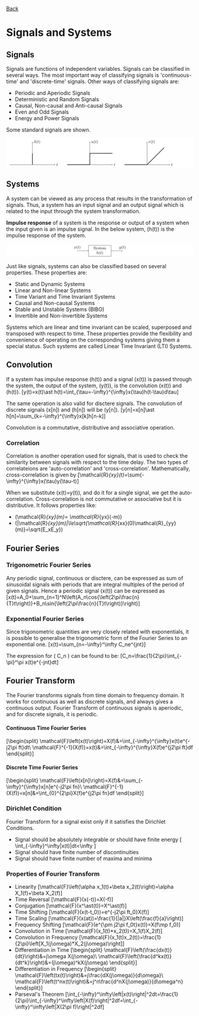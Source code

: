 [Back](../../contents.md)
# Signals and Systems

## Signals
Signals are functions of independent variables. Signals can be classified in several ways. The most important way of classifying signals is 'continuous-time' and 'discrete-time' signals. Other ways of classifying signals are:
- Periodic and Aperiodic Signals
- Deterministic and Random Signals
- Causal, Non-causal and Anti-causal Signals
- Even and Odd Signals
- Energy and Power Signals

Some standard signals are shown.

![standard_signals](standard_signals.svg)

## Systems
A system can be viewed as any process that results in the transformation of signals. Thus, a system has an input signal and an output signal which is related to the input through the system transformation.

**Impulse response** of a system is the response or output of a system when the input given is an impulse signal. In the below system, \(h(t)\) is the impulse response of the system.

![system](system.svg)

Just like signals, systems can also be classified based on several properties. These properties are:
- Static and Dynamic Systems
- Linear and Non-linear Systems
- Time Variant and Time Invariant Systems
- Causal and Non-causal Systems
- Stable and Unstable Systems (BIBO)
- Invertible and Non-invertible Systems

Systems which are linear and time invariant can be scaled, superposed and transposed with respect to time. These properties provide the flexibility and convenience of operating on the corresponding systems giving them a special status. Such systems are called Linear Time Invariant (LTI) Systems.

## Convolution
If a system has impulse response \(h(t)\) and a signal \(x(t)\) is passed through the system, the output of the system, \(y(t)\), is the convolution \(x(t)\) and \(h(t)\).
\[y(t)=x(t)\ast h(t)=\int_{\tau=-\infty}^{\infty}x(\tau)h(t-\tau)d\tau\]

The same operation is also valid for disctere signals. The convolution of discrete signals \(x[n]\) and \(h[n]\) will be \(y[n]\).
\[y[n]=x[n]\ast h[n]=\sum_{k=-\infty}^{\infty}x[k]h[n-k]\]

Convolution is a commutative, distributive and associative operation.

### Correlation
Correlation is another operation used for signals, that is used to check the similarity between signals with respect to the time delay. The two types of correlateions are 'auto-correlation' and 'cross-correlation'. Mathematically, cross-correlation is given by
\[\mathcal{R}_{xy}(t)=\sum_{-\infty}^{\infty}x(\tau)y(\tau-t)\]

When we substitute \(x(t)=y(t)\), and do it for a single signal, we get the auto-correlation. Cross-correlation is not commutative or associative but it is distributive. It follows properties like:
- \(\mathcal{R}_{xy}(m)= \mathcal{R}_{yx}(-m)\)
- \(|\mathcal{R}_{xy}(m)|\le\sqrt{\mathcal{R}_{xx}(0)\mathcal{R}_{yy}(m)}=\sqrt{E_xE_y}\)

## Fourier Series
### Trigonometric Fourier Series
Any periodic signal, continuous or disctere, can be expressed as sum of sinusoidal signals with periods that are integral multiples of the period of given signals. Hence a periodic signal \(x(t)\) can be expressed as
\[x(t)=A_0+\sum_{n=1}^N\left(A_n\cos{\left(2\pi\frac{n}{T}t\right)}+B_n\sin{\left(2\pi\frac{n}{T}t\right)}\right)\]

### Exponential Fourier Series
Since trigonometric quantities are very closely related with exponentials, it is possible to generalise the trigonometric form of the Fourier Series to an exponential one.
\[x(t)=\sum_{n=-\infty}^\infty C_ne^{jnt}\]

The expression for \( C_n \) can be found to be:
\[C_n=\frac{1}{2\pi}\int_{-\pi}^\pi x(t)e^{-jnt}dt\]

## Fourier Transform
The Fourier transforms signals from time domain to frequency domain. It works for continuous as well as discrete signals, and always gives a continuous output. Fourier Transform of continuous signals is aperiodic, and for discrete signals, it is periodic.

#### Continuous Time Fourier Series
\[\begin{split}
\mathcal{F}\left(x(t)\right)=X(f)&=\int_{-\infty}^{\infty}x(t)e^{-j2\pi ft}dt\\
\mathcal{F}^{-1}(X(f))=x(t)&=\int_{-\infty}^{\infty}X(f)e^{j2\pi ft}df
\end{split}\]

#### Discrete Time Fourier Series
\[\begin{split}
\mathcal{F}\left(x[n]\right)=X(f)&=\sum_{-\infty}^{\infty}x[n]e^{-j2\pi fn}\\
\mathcal{F}^{-1}(X(f))=x[n]&=\int_{0}^{2\pi}X(f)e^{j2\pi fn}df
\end{split}\]

### Dirichlet Condition
Fourier Transform for a signal exist only if it satisfies the Dirichlet Conditions.
- Signal should be absolutely integrable or should have finite energy \[ \int_{-\infty}^\infty|x(t)|dt<\infty \]
- Signal should have finite number of discontinuities
- Signal should have finite number of maxima and minima

### Properties of Fourier Transform
- Linearity
\[\mathcal{F}\left(\alpha x_1(t)+\beta x_2(t)\right)=\alpha X_1(f)+\beta X_2(f)\]
- Time Reversal
\[\mathcal{F}(x(-t))=X(-f)\]
- Conjugation
\[\mathcal{F}(x^\ast(t))=X^\ast(f)\]
- Time Shifting
\[\mathcal{F}(x(t-t_0))=e^{-j2\pi ft_0}X(f)\]
- Time Scaling
\[\mathcal{F}(x(at))=\frac{1}{|a|}X\left(\frac{f}{a}\right)\]
- Frequency Shifting
\[\mathcal{F}(e^{\pm j2\pi f_0t}x(t))=X(f\mp f_0)\]
- Convolution in Time
\[\mathcal{F}(x_1(t)*x_2(t))=X_1(f)X_2(f)\]
- Convolution in Frequency
\[\mathcal{F}(x_1(t)x_2(t))=\frac{1}{2\pi}\left[X_1(j\omega)*X_2(j\omega)\right]\]
- Differentiation in Time
\[\begin{split}
\mathcal{F}\left(\frac{dx(t)}{dt}\right)&=j\omega X(j\omega)\\
\mathcal{F}\left(\frac{d^kx(t)}{dt^k}\right)&=(j\omega)^kX(j\omega)
\end{split}\]
- Differentiation in Frequency
\[\begin{split}
\mathcal{F}\left(tx(t)\right)&=j\frac{dX(j\omega)}{d\omega}\\
\mathcal{F}\left(t^nx(t)\right)&=j^n\frac{d^nX(j\omega)}{d\omega^n}
\end{split}\]
- Parseval's Theorem
\[\int_{-\infty}^\infty\left|x(t)\right|^2dt=\frac{1}{2\pi}\int_{-\infty}^\infty\left|X(f)\right|^2df=\int_{-\infty}^\infty\left|X(2\pi f)\right|^2df\]
